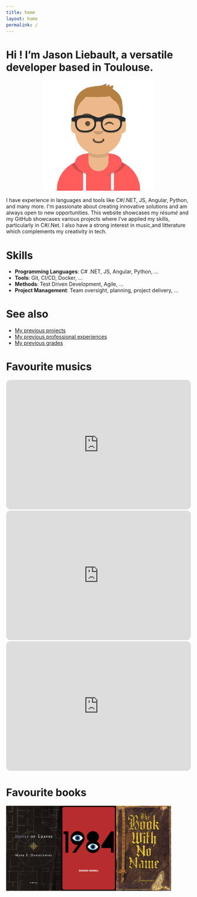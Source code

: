 ```yaml
---
title: home
layout: home
permalink: /
---
```

# Hi ! I’m Jason Liebault, a versatile developer based in Toulouse.

<div align="center">
    <img src="/assets/jaslieb.png" width="300" />
</div>

I have experience in languages and tools like C#/.NET, JS, Angular, Python, and many more. I'm passionate about creating innovative solutions and am always open to new opportunities. 
This website showcases my *résumé* and my GitHub showcases various projects where I’ve applied my skills, particularly in C#/.Net. I also have a strong interest in music,and litterature which complements my creativity in tech.

# Skills

- **Programming Languages**: C# .NET, JS, Angular, Python, ...
- **Tools**: Git, CI/CD, Docker, ...
- **Methods**: Test Driven Development, Agile, ...
- **Project Management**: Team oversight, planning, project delivery, ...

# See also

- [My previous projects](https://jaslieb.github.io/projects)
- [My previous professional experiences](https://jaslieb.github.io/jobs)
- [My previous grades](https://jaslieb.github.io/education)

# Favourite musics

<iframe style="border-radius:12px" src="https://open.spotify.com/embed/track/55mJleti2WfWEFNFcBduhc" width="100%" height="352" frameBorder="0" allowfullscreen="" allow="autoplay; clipboard-write; encrypted-media; fullscreen; picture-in-picture" loading="lazy"></iframe>

<iframe style="border-radius:12px" src="https://open.spotify.com/embed/track/3OT9zVVg5JFjXfGmn2TNrL" width="100%" height="352" frameBorder="0" allowfullscreen="" allow="autoplay; clipboard-write; encrypted-media; fullscreen; picture-in-picture" loading="lazy"></iframe>

<iframe style="border-radius:12px" src="https://open.spotify.com/embed/track/4aaxuvlLF43SvhCoadq1Jx" width="100%" height="352" frameBorder="0" allowfullscreen="" allow="autoplay; clipboard-write; encrypted-media; fullscreen; picture-in-picture" loading="lazy"></iframe>

# Favourite books

<div align="center" style="display: flex;flex-wrap: wrap;">
    <img width="150" src="/assets/house_of_leaves.png" />
    <img width="150" src="/assets/1984.png" />
    <img width="150" src="/assets/book_no_name.png" />
</div>
